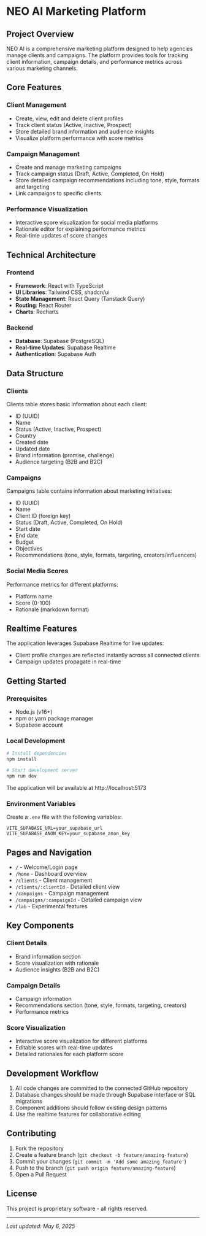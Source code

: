 
# NEO AI Marketing Platform

## Project Overview

NEO AI is a comprehensive marketing platform designed to help agencies manage clients and campaigns. The platform provides tools for tracking client information, campaign details, and performance metrics across various marketing channels.

## Core Features

### Client Management
- Create, view, edit and delete client profiles
- Track client status (Active, Inactive, Prospect)
- Store detailed brand information and audience insights
- Visualize platform performance with score metrics

### Campaign Management
- Create and manage marketing campaigns
- Track campaign status (Draft, Active, Completed, On Hold)
- Store detailed campaign recommendations including tone, style, formats and targeting
- Link campaigns to specific clients

### Performance Visualization
- Interactive score visualization for social media platforms
- Rationale editor for explaining performance metrics
- Real-time updates of score changes

## Technical Architecture

### Frontend
- **Framework**: React with TypeScript
- **UI Libraries**: Tailwind CSS, shadcn/ui
- **State Management**: React Query (Tanstack Query)
- **Routing**: React Router
- **Charts**: Recharts

### Backend
- **Database**: Supabase (PostgreSQL)
- **Real-time Updates**: Supabase Realtime
- **Authentication**: Supabase Auth

## Data Structure

### Clients
Clients table stores basic information about each client:
- ID (UUID)
- Name
- Status (Active, Inactive, Prospect)
- Country
- Created date
- Updated date
- Brand information (promise, challenge)
- Audience targeting (B2B and B2C)

### Campaigns
Campaigns table contains information about marketing initiatives:
- ID (UUID)
- Name
- Client ID (foreign key)
- Status (Draft, Active, Completed, On Hold)
- Start date
- End date
- Budget
- Objectives
- Recommendations (tone, style, formats, targeting, creators/influencers)

### Social Media Scores
Performance metrics for different platforms:
- Platform name
- Score (0-100)
- Rationale (markdown format)

## Realtime Features

The application leverages Supabase Realtime for live updates:
- Client profile changes are reflected instantly across all connected clients
- Campaign updates propagate in real-time

## Getting Started

### Prerequisites
- Node.js (v16+)
- npm or yarn package manager
- Supabase account

### Local Development

```sh
# Install dependencies
npm install

# Start development server
npm run dev
```

The application will be available at http://localhost:5173

### Environment Variables

Create a `.env` file with the following variables:
```
VITE_SUPABASE_URL=your_supabase_url
VITE_SUPABASE_ANON_KEY=your_supabase_anon_key
```

## Pages and Navigation

- `/` - Welcome/Login page
- `/home` - Dashboard overview
- `/clients` - Client management
- `/clients/:clientId` - Detailed client view
- `/campaigns` - Campaign management
- `/campaigns/:campaignId` - Detailed campaign view
- `/lab` - Experimental features

## Key Components

### Client Details
- Brand information section
- Score visualization with rationale
- Audience insights (B2B and B2C)

### Campaign Details
- Campaign information
- Recommendations section (tone, style, formats, targeting, creators)
- Performance metrics

### Score Visualization
- Interactive score visualization for different platforms
- Editable scores with real-time updates
- Detailed rationales for each platform score

## Development Workflow

1. All code changes are committed to the connected GitHub repository
2. Database changes should be made through Supabase interface or SQL migrations
3. Component additions should follow existing design patterns
4. Use the realtime features for collaborative editing

## Contributing

1. Fork the repository
2. Create a feature branch (`git checkout -b feature/amazing-feature`)
3. Commit your changes (`git commit -m 'Add some amazing feature'`)
4. Push to the branch (`git push origin feature/amazing-feature`)
5. Open a Pull Request

## License

This project is proprietary software - all rights reserved.

---

*Last updated: May 6, 2025*
